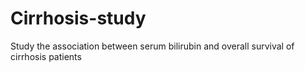 # Cirrhosis-study
Study the association between serum bilirubin and overall survival of cirrhosis patients
